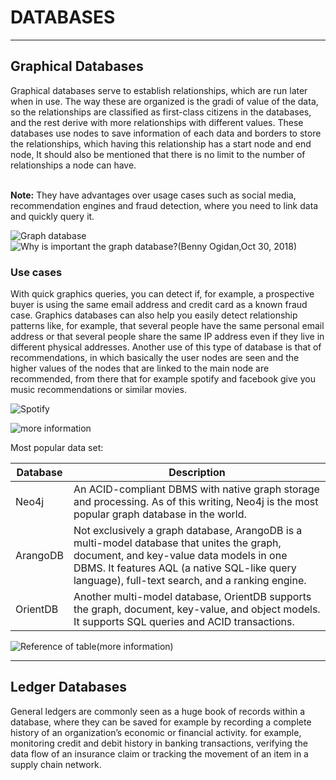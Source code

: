 <h1>DATABASES</h1>

---

<h2>Graphical Databases</h2>

Graphical databases serve to establish relationships, which are run later when in use. The way these are organized is the gradi of value of the data, so the relationships are classified as first-class citizens in the databases, and the rest derive with more relationships with different values.  These databases use nodes to save information of each data and borders to store the relationships, which having this relationship has a start node and end node, It should also be mentioned that there is no limit to the number of relationships a node can have.<br>
<br>

**Note:** 
They have advantages over usage cases such as social media, recommendation engines and fraud detection, where you need to link data and quickly query it.

![Graph database](https://miro.medium.com/max/1000/1*3XqHO9_jmc_ENLXuLhWpgQ.png)
![Why is important the graph database?(Benny Ogidan,Oct 30, 2018)](https://medium.com/the-andela-way/graph-databases-why-are-they-important-c438e1a224ae)

<h3>Use cases</h3>

With quick graphics queries, you can detect if, for example, a prospective buyer is using the same email address and credit card as a known fraud case. Graphics databases can also help you easily detect relationship patterns like, for example, that several people have the same personal email address or that several people share the same IP address even if they live in different physical addresses.  Another use of this type of database is that of recommendations, in which basically the user nodes are seen and the higher values of the nodes that are linked to the main node are recommended, from there that for example spotify and facebook give you music recommendations or similar movies.
<br>

![Spotify](https://indiehoy.com/wp-content/uploads/2018/06/spotify.jpg)

![more information](https://aws.amazon.com/es/nosql/graph/)

Most popular data set:

Database |	Description
-- | --
Neo4j |	An ACID-compliant DBMS with native graph storage and processing. As of this writing, Neo4j is the most popular graph database in the world.
ArangoDB |	Not exclusively a graph database, ArangoDB is a multi-model database that unites the graph, document, and key-value data models in one DBMS. It features AQL (a native SQL-like query language), full-text search, and a ranking engine.
OrientDB |	Another multi-model database, OrientDB supports the graph, document, key-value, and object models. It supports SQL queries and ACID transactions.

![Reference of table(more information)](https://www.digitalocean.com/community/tutorials/a-comparison-of-nosql-database-management-systems-and-models#graph-databases)

---

<h2>Ledger Databases</h2>
  
General ledgers are commonly seen as a huge book of records within a database, where they can be saved for example by recording a complete history of an organization’s economic or financial activity. for example, monitoring credit and debit history in banking transactions, verifying the data flow of an insurance claim or tracking the movement of an item in a supply chain network.




